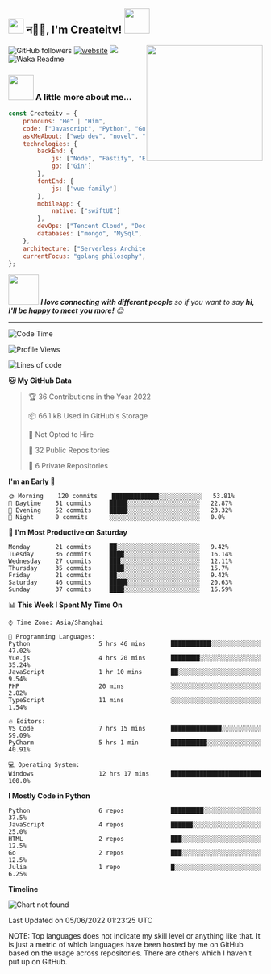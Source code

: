 <h2><img src="https://emojis.slackmojis.com/emojis/images/1531849430/4246/blob-sunglasses.gif?1531849430" width="30"/> न🙏🏻, I'm Createitv! <img src="https://media.giphy.com/media/12oufCB0MyZ1Go/giphy.gif" width="50"></h2>
<img align='right' src="https://media.giphy.com/media/M9gbBd9nbDrOTu1Mqx/giphy.gif" width="230">




![GitHub followers](https://img.shields.io/github/followers/Createitv?label=Follow&style=social)
[![website](https://img.shields.io/badge/Website-46a2f1.svg?&style=flat-square&logo=Google-Chrome&logoColor=white&link=https://anmolsingh.me/)](https://www.longtermbook.com/)
![](https://visitor-badge.glitch.me/badge?page_id=Createitv.Createitv)
![Waka Readme](https://github.com/anmol098/anmol098/workflows/Waka%20Readme/badge.svg)

<!-- ### 📫 Like to meet me?

Pick a slot if you'd like to meet me and chat about anything you are passionate about - but make sure to describe the agenda

<a href="https://calendly.com/anmol098/30min" target="_blank"><img width="498" alt="meet_link" src="https://user-images.githubusercontent.com/15426564/144297439-f530f383-e73e-41e0-9914-a9b7d3f432e5.png"></a>

👇 Hit in your console or terminal to connect with me.

```bash
npx anmol 
```
**👆 This command line tool can be found at [npx anmol](https://github.com/anmol098/npx_card)**
-->

### <img src="https://media.giphy.com/media/VgCDAzcKvsR6OM0uWg/giphy.gif" width="50"> A little more about me...  

```javascript
const Createitv = {
    pronouns: "He" | "Him",
    code: ["Javascript", "Python", "Golang", "swift"],
    askMeAbout: ["web dev", "novel", "football", "read"],
    technologies: {
        backEnd: {
            js: ["Node", "Fastify", "Express"],
            go: ['Gin']
        },
        fontEnd: {
            js: ['vue family']
        },
        mobileApp: {
            native: ["swiftUI"]
        },
        devOps: ["Tencent Cloud", "Docker🐳","Nginx"],
        databases: ["mongo", "MySql", "redis"],
    },
    architecture: ["Serverless Architecture", "Progressive web applications", "Single page applications"],
    currentFocus: "golang philosophy",
};
```

<img src="https://media.giphy.com/media/LnQjpWaON8nhr21vNW/giphy.gif" width="60"> <em><b>I love connecting with different people</b> so if you want to say <b>hi, I'll be happy to meet you more!</b> 😊</em>

---
<!--START_SECTION:waka-->
![Code Time](http://img.shields.io/badge/Code%20Time-667%20hrs%2036%20mins-blue)

![Profile Views](http://img.shields.io/badge/Profile%20Views-0-blue)

![Lines of code](https://img.shields.io/badge/From%20Hello%20World%20I%27ve%20Written-102%20Thousand%20lines%20of%20code-blue)

**🐱 My GitHub Data** 

> 🏆 36 Contributions in the Year 2022
 > 
> 📦 66.1 kB Used in GitHub's Storage 
 > 
> 🚫 Not Opted to Hire
 > 
> 📜 32 Public Repositories 
 > 
> 🔑 6 Private Repositories  
 > 
**I'm an Early 🐤** 

```text
🌞 Morning    120 commits    █████████████░░░░░░░░░░░░   53.81% 
🌆 Daytime    51 commits     █████░░░░░░░░░░░░░░░░░░░░   22.87% 
🌃 Evening    52 commits     █████░░░░░░░░░░░░░░░░░░░░   23.32% 
🌙 Night      0 commits      ░░░░░░░░░░░░░░░░░░░░░░░░░   0.0%

```
📅 **I'm Most Productive on Saturday** 

```text
Monday       21 commits     ██░░░░░░░░░░░░░░░░░░░░░░░   9.42% 
Tuesday      36 commits     ████░░░░░░░░░░░░░░░░░░░░░   16.14% 
Wednesday    27 commits     ███░░░░░░░░░░░░░░░░░░░░░░   12.11% 
Thursday     35 commits     ████░░░░░░░░░░░░░░░░░░░░░   15.7% 
Friday       21 commits     ██░░░░░░░░░░░░░░░░░░░░░░░   9.42% 
Saturday     46 commits     █████░░░░░░░░░░░░░░░░░░░░   20.63% 
Sunday       37 commits     ████░░░░░░░░░░░░░░░░░░░░░   16.59%

```


📊 **This Week I Spent My Time On** 

```text
⌚︎ Time Zone: Asia/Shanghai

💬 Programming Languages: 
Python                   5 hrs 46 mins       ███████████░░░░░░░░░░░░░░   47.02% 
Vue.js                   4 hrs 20 mins       ████████░░░░░░░░░░░░░░░░░   35.24% 
JavaScript               1 hr 10 mins        ██░░░░░░░░░░░░░░░░░░░░░░░   9.54% 
PHP                      20 mins             ░░░░░░░░░░░░░░░░░░░░░░░░░   2.82% 
TypeScript               11 mins             ░░░░░░░░░░░░░░░░░░░░░░░░░   1.54%

🔥 Editors: 
VS Code                  7 hrs 15 mins       ██████████████░░░░░░░░░░░   59.09% 
PyCharm                  5 hrs 1 min         ██████████░░░░░░░░░░░░░░░   40.91%

💻 Operating System: 
Windows                  12 hrs 17 mins      █████████████████████████   100.0%

```

**I Mostly Code in Python** 

```text
Python                   6 repos             █████████░░░░░░░░░░░░░░░░   37.5% 
JavaScript               4 repos             ██████░░░░░░░░░░░░░░░░░░░   25.0% 
HTML                     2 repos             ███░░░░░░░░░░░░░░░░░░░░░░   12.5% 
Go                       2 repos             ███░░░░░░░░░░░░░░░░░░░░░░   12.5% 
Julia                    1 repo              █░░░░░░░░░░░░░░░░░░░░░░░░   6.25%

```


**Timeline**

![Chart not found](https://raw.githubusercontent.com/Createitv/Createitv/master/charts/bar_graph.png) 


 Last Updated on 05/06/2022 01:23:25 UTC
<!--END_SECTION:waka-->



NOTE: Top languages does not indicate my skill level or anything like that. It is just a metric of which languages have been hosted by me on GitHub based on the usage across repositories. There are others which I haven't put up on GitHub.
